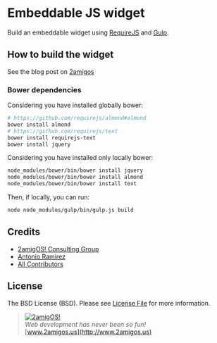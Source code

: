 # Embeddable JS widget

Build an embeddable widget using [RequireJS](http://requirejs.org) and [Gulp](http://gulpjs.com/).

## How to build the widget

See the blog post on [2amigos](https://2amigos.us/blog/how-to-create-an-embeddable-javascript-widget)

### Bower dependencies

Considering you have installed globally bower:
```bash
# https://github.com/requirejs/almond#almond
bower install almond
# https://github.com/requirejs/text
bower install requirejs-text
bower install jquery
```

Considering you have installed only locally bower:
```bash
node_modules/bower/bin/bower install jquery
node_modules/bower/bin/bower install almond
node_modules/bower/bin/bower install text
```

Then, if locally, you can run:
```bash
node node_modules/gulp/bin/gulp.js build
```

Credits
-------
- [2amigOS! Consulting Group](http://2amigos.us)
- [Antonio Ramirez](https://github.com/tonydspaniard)
- [All Contributors](../../contributors)

License
-------

The BSD License (BSD). Please see [License File](LICENSE.md) for more information.


> [![2amigOS!](http://www.gravatar.com/avatar/55363394d72945ff7ed312556ec041e0.png)](http://www.2amigos.us)  
<i>Web development has never been so fun!</i>  
[www.2amigos.us](http://www.2amigos.us)
